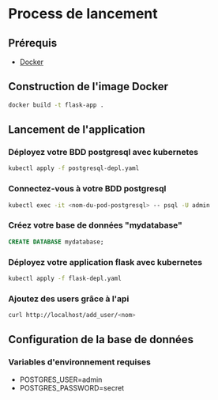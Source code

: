 # Process de lancement

## Prérequis

- [Docker](https://docs.docker.com/get-docker/)

## Construction de l'image Docker

```bash
docker build -t flask-app .
```

## Lancement de l'application 

### Déployez votre BDD postgresql avec kubernetes

```bash
kubectl apply -f postgresql-depl.yaml
```

### Connectez-vous à votre BDD postgresql

```bash
kubectl exec -it <nom-du-pod-postgresql> -- psql -U admin 
```

### Créez votre base de données "mydatabase"

```sql
CREATE DATABASE mydatabase;
```


### Déployez votre application flask avec kubernetes

```bash
kubectl apply -f flask-depl.yaml
```


### Ajoutez des users grâce à l'api

```bash
curl http://localhost/add_user/<nom> 
```



## Configuration de la base de données

### Variables d'environnement requises

- POSTGRES_USER=admin
- POSTGRES_PASSWORD=secret